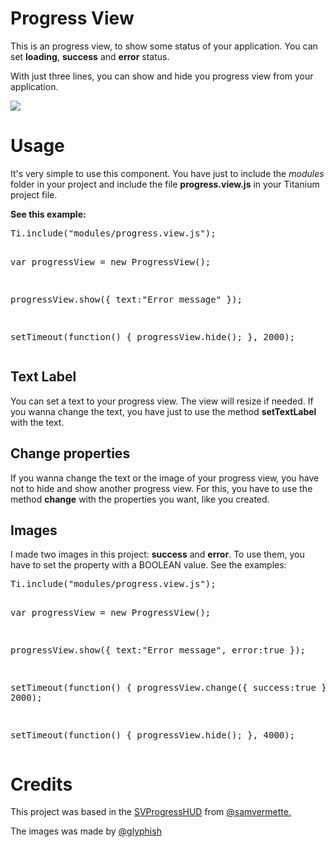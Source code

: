 <h1>Progress View</h1>
<p>This is an progress view, to show some status of your application. You can set <strong>loading</strong>, <strong>success</strong> and <strong>error</strong> status.</p>
<p>With just three lines, you can show and hide you progress view from your application.</p>
<p><img src="http://img18.imageshack.us/img18/7756/progressview.png"></p>
<h1>Usage</h1>
<p>It's very simple to use this component. You have just to include the <i>modules</i> folder in your project and include the file <b>progress.view.js</b> in your Titanium project file.</p>
<p><b>See this example:</b></p>
<pre>Ti.include("modules/progress.view.js");

var progressView = new ProgressView();

progressView.show({
	text:"Error message"
});

setTimeout(function() {
	progressView.hide();
}, 2000);</pre>
<h2>Text Label</h2>
<p>You can set a text to your progress view. The view will resize if needed. If you wanna change the text, you have just to use the method <b>setTextLabel</b> with the text.</p>
<h2>Change properties</h2>
<p>If you wanna change the text or the image of your progress view, you have not to hide and show another progress view. For this, you have to use the method <b>change</b> with the properties you want, like you created.</p>
<h2>Images</h2>
<p>I made two images in this project: <b>success</b> and <b>error</b>. To use them, you have to set the property with a BOOLEAN value. See the examples:</p>
<pre>Ti.include("modules/progress.view.js");

var progressView = new ProgressView();

progressView.show({
	text:"Error message",
	error:true
});

setTimeout(function() {
	progressView.change({
		success:true
	});
}, 2000);

setTimeout(function() {
	progressView.hide();
}, 4000);</pre>
<h1>Credits</h1>
<p>This project was based in the <a href="https://github.com/samvermette/SVProgressHUD" target="_blank">SVProgressHUD</a> from <a href="http://twitter.com/samvermette" target="_blank">@samvermette.</a></p>
<p>The images was made by <a href="http://twitter.com/glyphish" target="_blank">@glyphish</a></p>
